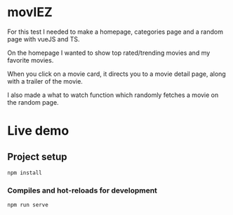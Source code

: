 

# movIEZ

For this test I needed to make a homepage, categories page and a random page with vueJS and TS. 

On the homepage I wanted to show top rated/trending movies and my favorite movies.

When you click on a movie card, it directs you to a movie detail page, along with a trailer of the movie.

I also made a what to watch function which randomly fetches a movie on the random page.


# Live demo


## Project setup

```
npm install
```

### Compiles and hot-reloads for development

```
npm run serve
```

